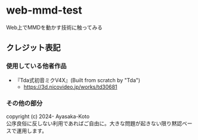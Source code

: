 # web-mmd-test
Web上でMMDを動かす技術に触ってみる

## クレジット表記

### 使用している他者作品

- 『Tda式初音ミクV4X』(Built from scratch by "Tda")
    - https://3d.nicovideo.jp/works/td30681
 
### その他の部分

copyright (c) 2024- Ayasaka-Koto  
公序良俗に反しない利用であればご自由に。大きな問題が起きない限り黙認ベースで運用します。
